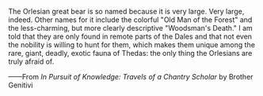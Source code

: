The Orlesian great bear is so named because it is very large. Very large, indeed. Other names for it include the colorful "Old Man of the Forest" and the less-charming, but more clearly descriptive "Woodsman's Death." I am told that they are only found in remote parts of the Dales and that not even the nobility is willing to hunt for them, which makes them unique among the rare, giant, deadly, exotic fauna of Thedas: the only thing the Orlesians are truly afraid of.

——From <i> In Pursuit of Knowledge: Travels of a Chantry Scholar </i> by Brother Genitivi

